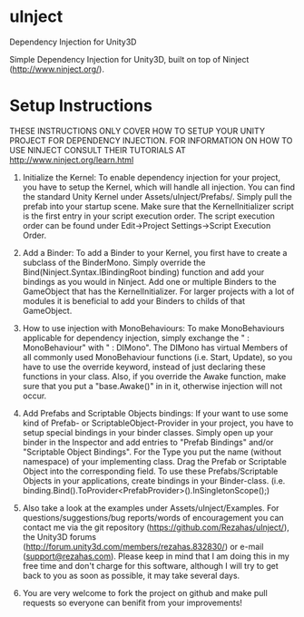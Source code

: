 # uInject
Dependency Injection for Unity3D

Simple Dependency Injection for Unity3D, built on top of Ninject (http://www.ninject.org/).

# Setup Instructions
THESE INSTRUCTIONS ONLY COVER HOW TO SETUP YOUR UNITY PROJECT FOR DEPENDENCY INJECTION. FOR INFORMATION ON HOW TO USE NINJECT CONSULT THEIR TUTORIALS AT http://www.ninject.org/learn.html

1. Initialize the Kernel:
To enable dependency injection for your project, you have to setup the Kernel, which will handle all injection.
You can find the standard Unity Kernel under Assets/uInject/Prefabs/. Simply pull the prefab into your startup scene.
Make sure that the KernelInitializer script is the first entry in your script execution order. The script execution order can be found under Edit->Project Settings->Script Execution Order.

2. Add a Binder:
To add a Binder to your Kernel, you first have to create a subclass of the BinderMono. Simply override the Bind(Ninject.Syntax.IBindingRoot binding) function and add your bindings as you would in Ninject.
Add one or multiple Binders to the GameObject that has the KernelInitializer. For larger projects with a lot of modules it is beneficial to add your Binders to childs of that GameObject.

3. How to use injection with MonoBehaviours:
To make MonoBehaviours applicable for dependency injection, simply exchange the "<class name> : MonoBehaviour" with "<class name> : DIMono". The DIMono has virtual Members of all commonly used
MonoBehaviour functions (i.e. Start, Update), so you have to use the override keyword, instead of just declaring these functions in your class.
Also, if you override the Awake function, make sure that you put a "base.Awake()" in in it, otherwise injection will not occur.

4. Add Prefabs and Scriptable Objects bindings:
If your want to use some kind of Prefab- or ScriptableObject-Provider in your project, you have to setup special bindings in your binder classes.
Simply open up your binder in the Inspector and add entries to "Prefab Bindings" and/or "Scriptable Object Bindings". For the Type you put the name (without namespace) of your implementing class.
Drag the Prefab or Scriptable Object into the corresponding field. To use these Prefabs/Scriptable Objects in your applications, create bindings in your Binder-class.
(i.e. binding.Bind<AsteroidSpawner>().ToProvider<PrefabProvider<AsteroidSpawnerImpl>>().InSingletonScope();)

5. Also take a look at the examples under Assets/uInject/Examples. For questions/suggestions/bug reports/words of encouragement you can contact me via the git repository (https://github.com/Rezahas/uInject/),
the Unity3D forums (http://forum.unity3d.com/members/rezahas.832830/) or e-mail (support@rezahas.com). Please keep in mind that I am doing this in my free time and don't charge for this software,
although I will try to get back to you as soon as possible, it may take several days.

6. You are very welcome to fork the project on github and make pull requests so everyone can benifit from your improvements!
